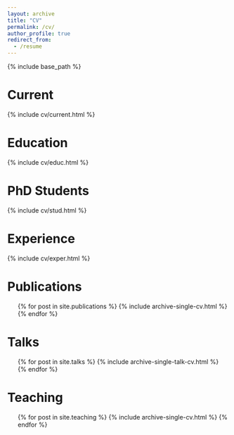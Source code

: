 ```yaml
---
layout: archive
title: "CV"
permalink: /cv/
author_profile: true
redirect_from:
  - /resume
---
```


{% include base_path %}

Current
======
  {% include cv/current.html %}

Education
======
  <dl>{% include cv/educ.html %}</dl>

PhD Students
======
  {% include cv/stud.html %}

Experience
======
{% include cv/exper.html %}

Publications
======
  <ul>{% for post in site.publications %}
    {% include archive-single-cv.html %}
  {% endfor %}</ul>

Talks
======
  <ul>{% for post in site.talks %}
    {% include archive-single-talk-cv.html %}
  {% endfor %}</ul>

Teaching
======
  <ul>{% for post in site.teaching %}
    {% include archive-single-cv.html %}
  {% endfor %}</ul>

